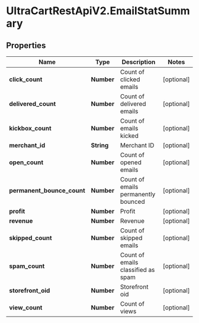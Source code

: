 # UltraCartRestApiV2.EmailStatSummary

## Properties
Name | Type | Description | Notes
------------ | ------------- | ------------- | -------------
**click_count** | **Number** | Count of clicked emails | [optional] 
**delivered_count** | **Number** | Count of delivered emails | [optional] 
**kickbox_count** | **Number** | Count of emails kicked | [optional] 
**merchant_id** | **String** | Merchant ID | [optional] 
**open_count** | **Number** | Count of opened emails | [optional] 
**permanent_bounce_count** | **Number** | Count of emails permanently bounced | [optional] 
**profit** | **Number** | Profit | [optional] 
**revenue** | **Number** | Revenue | [optional] 
**skipped_count** | **Number** | Count of skipped emails | [optional] 
**spam_count** | **Number** | Count of emails classified as spam | [optional] 
**storefront_oid** | **Number** | Storefront oid | [optional] 
**view_count** | **Number** | Count of views | [optional] 


